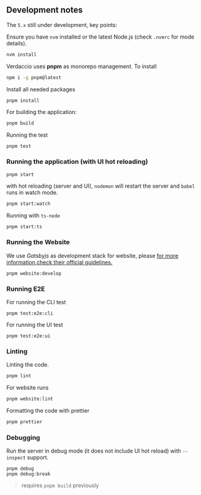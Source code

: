 ## Development notes

The `5.x` still under development, key points:

Ensure you have `nvm` installed or the latest Node.js (check `.nvmrc` 
for mode details).

```bash
nvm install
```

Verdaccio uses **pnpm** as monorepo management. To install

```bash
npm i -g pnpm@latest
```

Install all needed packages 

```bash
pnpm install
```

For building the application:

```bash
pnpm build
```

Running the test

```
pnpm test
```

### Running the application (with UI hot reloading)

```bash
pnpm start
```

with hot reloading (server and UI), `nodemon` will restart the server and `babel` runs
in watch mode.

```bash
pnpm start:watch
```

Running with `ts-node`

```
pnpm start:ts
```

### Running the Website

We use *Gatsbyjs* as development stack for website, 
please [for more information check their official guidelines.](https://www.gatsbyjs.com/docs/quick-start/)

```
pnpm website:develop 
```

### Running E2E

For running the CLI test

```
pnpm test:e2e:cli
```

For running the UI test

```
pnpm test:e2e:ui
```

### Linting

Linting the code.

```bash
pnpm lint
```

For website runs 

```bash
pnpm website:lint
```

Formatting the code with prettier

```bash
pnpm prettier
```

### Debugging

Run the server in debug mode (it does not include UI hot reload) 
with `--inspect` support.

```
pnpm debug 
pnpm debug:break 
```
> requires `pnpm build` previously



